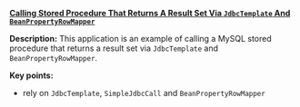 **[Calling Stored Procedure That Returns A Result Set Via `JdbcTemplate` And `BeanPropertyRowMapper`](https://github.com/andreipall/Spring-Boot-JPA/tree/master/HibernateSpringBootCallStoredProcedureJdbcTemplateBeanPropertyRowMapper)**
 
**Description:** This application is an example of calling a MySQL stored procedure that returns a result set via `JdbcTemplate` and `BeanPropertyRowMapper`.
 
**Key points:**
- rely on `JdbcTemplate`, `SimpleJdbcCall` and `BeanPropertyRowMapper`
